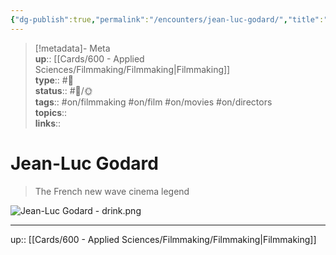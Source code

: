 ```yaml
---
{"dg-publish":true,"permalink":"/encounters/jean-luc-godard/","title":"Jean-Luc Godard","tags":["📝","📝/🌞","on/directors","on/film","on/filmmaking","on/movies"]}
---
```



> [!metadata]- Meta  
> **up**:: [[Cards/600 - Applied Sciences/Filmmaking/Filmmaking\|Filmmaking]]  
> **type**:: #📝  
> **status**:: #📝/🌞  
> **tags**:: #on/filmmaking #on/film #on/movies #on/directors  
> **topics**::  
> **links**::

# Jean-Luc Godard

> The French new wave cinema legend 

![Jean-Luc Godard - drink.png](/img/user/Extras/Attachments/Jean-Luc%20Godard%20-%20drink.png)

---
up:: [[Cards/600 - Applied Sciences/Filmmaking/Filmmaking\|Filmmaking]]

